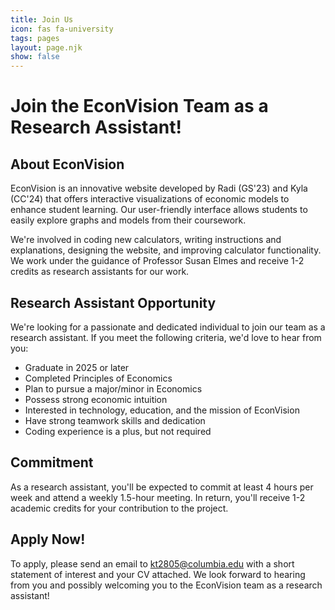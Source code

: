 ```yaml
---
title: Join Us
icon: fas fa-university
tags: pages
layout: page.njk
show: false
---
```

<span class="p-8">
    <h1 class="text-2xl">Join the EconVision Team as a Research Assistant!</h1>
    <h2 class="text-xl">About EconVision</h2>
    <p>EconVision is an innovative website developed by Radi (GS'23) and Kyla (CC'24) that offers interactive visualizations of economic models to enhance student learning. Our user-friendly interface allows students to easily explore graphs and models from their coursework.</p>
    <p>We're involved in coding new calculators, writing instructions and explanations, designing the website, and improving calculator functionality. We work under the guidance of Professor Susan Elmes and receive 1-2 credits as research assistants for our work.</p>
    <h2 class="text-xl">Research Assistant Opportunity</h2>
    <p>We're looking for a passionate and dedicated individual to join our team as a research assistant. If you meet the following criteria, we'd love to hear from you:</p>
    <ul class="list-disc">
        <li>Graduate in 2025 or later</li>
        <li>Completed Principles of Economics</li>
        <li>Plan to pursue a major/minor in Economics</li>
        <li>Possess strong economic intuition</li>
        <li>Interested in technology, education, and the mission of EconVision</li>
        <li>Have strong teamwork skills and dedication</li>
        <li>Coding experience is a plus, but not required</li>
    </ul>
    <h2 class="text-xl">Commitment</h2>
    <p>As a research assistant, you'll be expected to commit at least 4 hours per week and attend a weekly 1.5-hour meeting. In return, you'll receive 1-2 academic credits for your contribution to the project.</p>
    <h2 class="text-xl">Apply Now!</h2>
    <p>To apply, please send an email to <a href="mailto:kt2805@columbia.edu">kt2805@columbia.edu</a> with a short statement of interest and your CV attached. We look forward to hearing from you and possibly welcoming you to the EconVision team as a research assistant!</p>
</span>